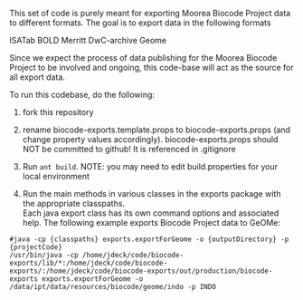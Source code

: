 This set of code is purely meant for exporting Moorea Biocode Project data to different formats.
The goal is to export data in the following formats

ISATab
BOLD
Merritt
DwC-archive
Geome

Since we expect the process of data publishing for the Moorea Biocode Project to be involved and ongoing,
this code-base will act as the source for all export data.   

To run this codebase, do the following:

1. fork this repository

2. rename biocode-exports.template.props to biocode-exports.props (and change property values accordingly).
biocode-exports.props should NOT be committed to github!  It is referenced in .gitignore

3. Run `ant build`.  NOTE: you may need to edit build.properties for your local environment

4. Run the main methods in various classes in the exports package with the appropriate classpaths.  
Each java export class has its own command options and associated help.
The following example exports Biocode Project data to GeOMe:

```
#java -cp {classpaths} exports.exportForGeome -o {outputDirectory} -p {projectCode}
/usr/bin/java -cp /home/jdeck/code/biocode-exports/lib/*:/home/jdeck/code/biocode-exports/:/home/jdeck/code/biocode-exports/out/production/biocode-exports exports.exportForGeome -o /data/ipt/data/resources/biocode/geome/indo -p INDO
```


